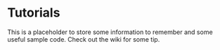 # Tutorials

This is a placeholder to store some information to remember and some useful sample code.
Check out the wiki for some tip.
